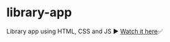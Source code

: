 # library-app
 Library app using HTML, CSS and JS ▶️
 <a href=" https://itsozod.github.io/library-app/">Watch it here</a>✅

